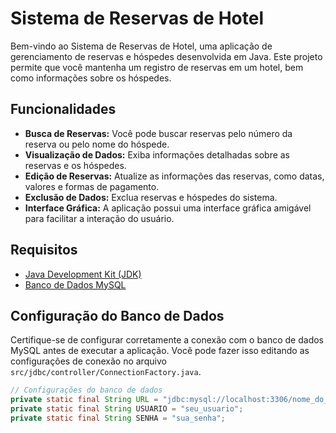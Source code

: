 # Sistema de Reservas de Hotel

Bem-vindo ao Sistema de Reservas de Hotel, uma aplicação de gerenciamento de reservas e hóspedes desenvolvida em Java. Este projeto permite que você mantenha um registro de reservas em um hotel, bem como informações sobre os hóspedes.

## Funcionalidades

- **Busca de Reservas:** Você pode buscar reservas pelo número da reserva ou pelo nome do hóspede.
- **Visualização de Dados:** Exiba informações detalhadas sobre as reservas e os hóspedes.
- **Edição de Reservas:** Atualize as informações das reservas, como datas, valores e formas de pagamento.
- **Exclusão de Dados:** Exclua reservas e hóspedes do sistema.
- **Interface Gráfica:** A aplicação possui uma interface gráfica amigável para facilitar a interação do usuário.

## Requisitos

- [Java Development Kit (JDK)](https://www.oracle.com/java/technologies/javase-downloads.html)
- [Banco de Dados MySQL](https://www.mysql.com/)

## Configuração do Banco de Dados

Certifique-se de configurar corretamente a conexão com o banco de dados MySQL antes de executar a aplicação. Você pode fazer isso editando as configurações de conexão no arquivo `src/jdbc/controller/ConnectionFactory.java`.

```java
// Configurações do banco de dados
private static final String URL = "jdbc:mysql://localhost:3306/nome_do_seu_banco";
private static final String USUARIO = "seu_usuario";
private static final String SENHA = "sua_senha";


